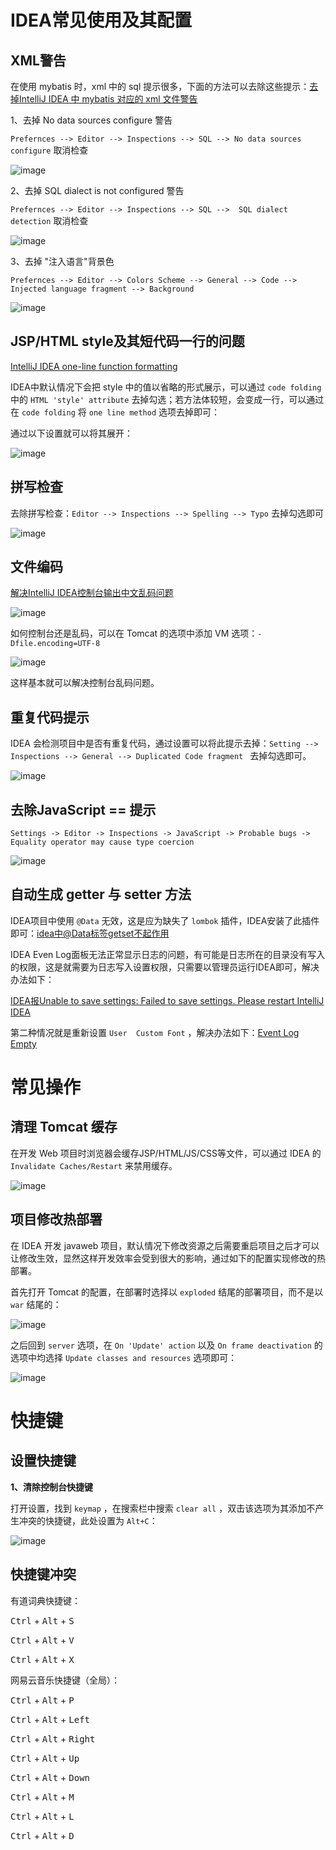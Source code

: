 # IDEA常见使用及其配置

## XML警告

在使用 mybatis 时，xml 中的 sql 提示很多，下面的方法可以去除这些提示：[去掉IntelliJ IDEA 中 mybatis 对应的 xml 文件警告](<https://blog.csdn.net/aubdiy/article/details/68485336>)

1、去掉 No data sources configure 警告

`Prefernces --> Editor --> Inspections --> SQL --> No data sources configure` 取消检查

![image](https://wx3.sinaimg.cn/large/69d4185bly1g4gtwmhsk8j20xv0jyju3.jpg)



2、去掉 SQL dialect is not configured 警告

`Prefernces --> Editor --> Inspections --> SQL -->  SQL dialect detection` 取消检查

![image](https://wx2.sinaimg.cn/large/69d4185bly1g4gtybkdtyj20xg0jl76y.jpg)

3、去掉 "注入语言"背景色

`Prefernces --> Editor --> Colors Scheme --> General --> Code --> Injected language fragment --> Background`

![image](https://wx1.sinaimg.cn/large/69d4185bly1g4gu2fnqb2j20xg0jlmzd.jpg)



## JSP/HTML style及其短代码一行的问题

[IntelliJ IDEA one-line function formatting](https://stackoverflow.com/questions/36294708/intellij-idea-one-line-function-formatting)

IDEA中默认情况下会把 style 中的值以省略的形式展示，可以通过 `code folding` 中的 `HTML 'style' attribute` 去掉勾选；若方法体较短，会变成一行，可以通过在 `code folding` 将 `one line method` 选项去掉即可：

通过以下设置就可以将其展开：

![image](https://wx4.sinaimg.cn/large/69d4185bly1g4kaubv6ikj20xv0jy40p.jpg)



## 拼写检查

去除拼写检查：`Editor --> Inspections --> Spelling --> Typo` 去掉勾选即可

![image](https://ws2.sinaimg.cn/large/69d4185bgy1g4kbwig1u3j20xi0jpmzs.jpg)



## 文件编码

[解决IntelliJ IDEA控制台输出中文乱码问题](https://blog.csdn.net/liu865033503/article/details/81094575)

![image](https://ws2.sinaimg.cn/large/69d4185bgy1g4lhd1pig7j20xh0jrwgb.jpg)

如何控制台还是乱码，可以在 Tomcat 的选项中添加 VM 选项：`-Dfile.encoding=UTF-8`

![image](https://wx2.sinaimg.cn/large/69d4185bgy1g4li2kp3ojj20p10aujs9.jpg)

这样基本就可以解决控制台乱码问题。



## 重复代码提示

IDEA 会检测项目中是否有重复代码，通过设置可以将此提示去掉：`Setting --> Inspections --> General --> Duplicated Code fragment ` 去掉勾选即可。

![image](https://wx2.sinaimg.cn/large/69d4185bgy1g4liiobz7fj20xi0jr417.jpg)



## 去除JavaScript == 提示

`Settings -> Editor -> Inspections -> JavaScript -> Probable bugs -> Equality operator may cause type coercion`

![image](https://wx3.sinaimg.cn/large/69d4185bgy1g4sf7mrwbgj20xi0js0vy.jpg)





## 自动生成 getter 与 setter 方法

IDEA项目中使用  `@Data` 无效，这是应为缺失了 `lombok` 插件，IDEA安装了此插件即可：[idea中@Data标签getset不起作用](https://blog.csdn.net/seapeak007/article/details/72911529)







IDEA Even Log面板无法正常显示日志的问题，有可能是日志所在的目录没有写入的权限，这是就需要为日志写入设置权限，只需要以管理员运行IDEA即可，解决办法如下：

[IDEA报Unable to save settings: Failed to save settings. Please restart IntelliJ IDEA](<https://blog.csdn.net/yjw123456/article/details/78547552>)

第二种情况就是重新设置 `User  Custom Font` ，解决办法如下：[Event Log Empty](https://youtrack.jetbrains.com/issue/DBE-8211?p=IDEA-211391)



# 常见操作

## 清理 Tomcat 缓存

在开发 Web 项目时浏览器会缓存JSP/HTML/JS/CSS等文件，可以通过 IDEA 的 `Invalidate Caches/Restart` 来禁用缓存。

![image](https://ws1.sinaimg.cn/large/69d4185bgy1g4kc3cdiocj20960gyaal.jpg)



## 项目修改热部署

在 IDEA 开发 javaweb 项目，默认情况下修改资源之后需要重启项目之后才可以让修改生效，显然这样开发效率会受到很大的影响，通过如下的配置实现修改的热部署。

首先打开 Tomcat 的配置，在部署时选择以 `exploded` 结尾的部署项目，而不是以 `war` 结尾的：

![image](https://ws2.sinaimg.cn/large/69d4185bgy1g4mfciddfoj20db04fglm.jpg)

之后回到 `server` 选项，在 `On 'Update' action` 以及 `On frame deactivation` 的选项中均选择 `Update classes and resources` 选项即可：

![image](https://ws4.sinaimg.cn/large/69d4185bly1g4mfi95t4hj20p40e275c.jpg)







# 快捷键

## 设置快捷键

**1、清除控制台快捷键**

打开设置，找到 `keymap` ，在搜索栏中搜索 `clear all` ，双击该选项为其添加不产生冲突的快捷键，此处设置为 `Alt+C`：

![image](https://wx2.sinaimg.cn/large/69d4185bgy1g4mq5kd6k2j20xh0jhabq.jpg)



## 快捷键冲突

有道词典快捷键：

<kbd>Ctrl</kbd> + <kbd>Alt</kbd> + <kbd>S</kbd>

<kbd>Ctrl</kbd> + <kbd>Alt</kbd> + <kbd>V</kbd>

<kbd>Ctrl</kbd> + <kbd>Alt</kbd> + <kbd>X</kbd>



网易云音乐快捷键（全局）：

<kbd>Ctrl</kbd> + <kbd>Alt</kbd> + <kbd>P</kbd>

<kbd>Ctrl</kbd> + <kbd>Alt</kbd> + <kbd>Left</kbd>

<kbd>Ctrl</kbd> + <kbd>Alt</kbd> + <kbd>Right</kbd>

<kbd>Ctrl</kbd> + <kbd>Alt</kbd> + <kbd>Up</kbd>

<kbd>Ctrl</kbd> + <kbd>Alt</kbd> + <kbd>Down</kbd>

<kbd>Ctrl</kbd> + <kbd>Alt</kbd> + <kbd>M</kbd>

<kbd>Ctrl</kbd> + <kbd>Alt</kbd> + <kbd>L</kbd>

<kbd>Ctrl</kbd> + <kbd>Alt</kbd> + <kbd>D</kbd>

































